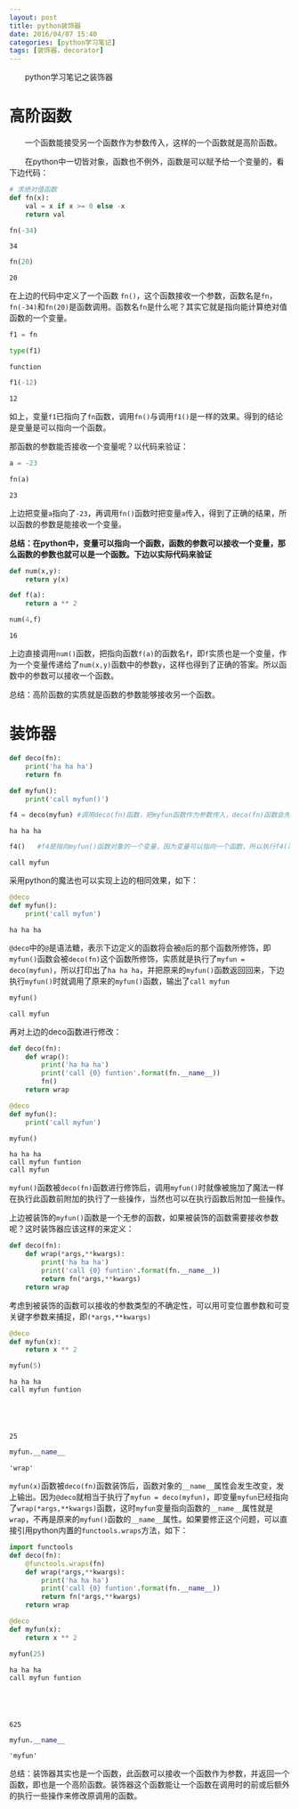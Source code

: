 ```yaml
---
layout: post
title: python装饰器
date: 2016/04/07 15:40
categories: [python学习笔记]
tags: [装饰器，decorator]
---
```


　　python学习笔记之装饰器
<!--more-->


# 高阶函数

　　一个函数能接受另一个函数作为参数传入，这样的一个函数就是高阶函数。

　　在python中一切皆对象，函数也不例外，函数是可以赋予给一个变量的，看下边代码：


```python
# 求绝对值函数
def fn(x):
    val = x if x >= 0 else -x
    return val
```


```python
fn(-34)
```




    34




```python
fn(20)
```




    20



在上边的代码中定义了一个函数 `fn()`，这个函数接收一个参数，函数名是`fn`，`fn(-34)`和`fn(20)`是函数调用。函数名`fn`是什么呢？其实它就是指向能计算绝对值函数的一个变量。


```python
f1 = fn
```


```python
type(f1)
```




    function




```python
f1(-12)
```




    12



如上，变量`f1`已指向了`fn`函数，调用`fn()`与调用`f1()`是一样的效果。得到的结论是变量是可以指向一个函数。

那函数的参数能否接收一个变量呢？以代码来验证：


```python
a = -23
```


```python
fn(a)
```




    23



上边把变量`a`指向了`-23`，再调用`fn()`函数时把变量`a`传入，得到了正确的结果，所以函数的参数是能接收一个变量。

**总结：在python中，变量可以指向一个函数，函数的参数可以接收一个变量，那么函数的参数也就可以是一个函数。下边以实际代码来验证**


```python
def num(x,y):
    return y(x)
```


```python
def f(a):
    return a ** 2
```


```python
num(4,f)
```




    16



上边直接调用`num()`函数，把指向函数`f(a)`的函数名`f`，即`f`实质也是一个变量，作为一个变量传递给了`num(x,y)`函数中的参数`y`，这样也得到了正确的答案。所以函数中的参数可以接收一个函数。

总结：高阶函数的实质就是函数的参数能够接收另一个函数。

# 装饰器


```python
def deco(fn):
    print('ha ha ha')
    return fn
```


```python
def myfun():
    print('call myfun()')
```


```python
f4 = deco(myfun) #调用deco(fn)函数，把myfun函数作为参数传入，deco(fn)函数会先执行print语句，再返回fn函数，即这里的myfun函数。再让变量f4指向myfun()这个函数对象
```

    ha ha ha



```python
f4()   #f4是指向myfun()函数对象的一个变量，因为变量可以指向一个函数，所以执行f4()就可以调用myfun()这个函数
```

    call myfun


采用python的魔法也可以实现上边的相同效果，如下：


```python
@deco
def myfun():
    print('call myfun')
```

    ha ha ha


`@deco`中的`@`是语法糖，表示下边定义的函数将会被`@`后的那个函数所修饰，即`myfun()`函数会被`deco(fn)`这个函数所修饰，实质就是执行了`myfun = deco(myfun)`，所以打印出了`ha ha ha`，并把原来的`myfun()`函数返回回来，下边执行`myfun()`时就调用了原来的`myfun()`函数，输出了`call myfun`


```python
myfun()
```

    call myfun


再对上边的deco函数进行修改：


```python
def deco(fn):
    def wrap():
        print('ha ha ha')
        print('call {0} funtion'.format(fn.__name__))
        fn()
    return wrap
```


```python
@deco
def myfun():
    print('call myfun')
```


```python
myfun()
```

    ha ha ha
    call myfun funtion
    call myfun


`myfun()`函数被`deco(fn)`函数进行修饰后，调用`myfun()`时就像被施加了魔法一样在执行此函数前附加的执行了一些操作，当然也可以在执行函数后附加一些操作。

上边被装饰的`myfun()`函数是一个无参的函数，如果被装饰的函数需要接收参数呢？这时装饰器应该这样的来定义：


```python
def deco(fn):
    def wrap(*args,**kwargs):
        print('ha ha ha')
        print('call {0} funtion'.format(fn.__name__))
        return fn(*args,**kwargs)
    return wrap
```

考虑到被装饰的函数可以接收的参数类型的不确定性，可以用可变位置参数和可变关键字参数来捕捉，即`(*args,**kwargs)`


```python
@deco
def myfun(x):
    return x ** 2
```


```python
myfun(5)
```

    ha ha ha
    call myfun funtion





    25




```python
myfun.__name__
```




    'wrap'



`myfun(x)`函数被`deco(fn)`函数装饰后，函数对象的`__name__`属性会发生改变，发上输出。因为`@deco`就相当于执行了`myfun = deco(myfun)`，即变量`myfun`已经指向了`wrap(*args,**kwargs)`函数，这时`myfun`变量指向函数的`__name__`属性就是`wrap`，不再是原来的`myfun()`函数的`__name__`属性。如果要修正这个问题，可以直接引用python内置的`functools.wraps`方法，如下：


```python
import functools
def deco(fn):
    @functools.wraps(fn)
    def wrap(*args,**kwargs):
        print('ha ha ha')
        print('call {0} funtion'.format(fn.__name__))
        return fn(*args,**kwargs)
    return wrap
```


```python
@deco
def myfun(x):
    return x ** 2
```


```python
myfun(25)
```

    ha ha ha
    call myfun funtion





    625




```python
myfun.__name__
```




    'myfun'



总结：装饰器其实也是一个函数，此函数可以接收一个函数作为参数，并返回一个函数，即也是一个高阶函数。装饰器这个函数能让一个函数在调用时的前或后额外的执行一些操作来修改原调用的函数。
